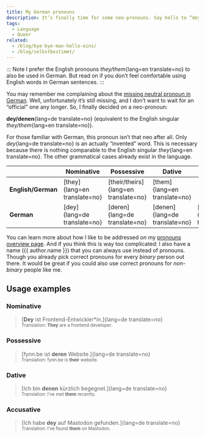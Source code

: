 ```yaml
---
title: My German pronouns
description: It’s finally time for some neo-pronouns. Say hello to “dey/denen”!
tags:
  - Language
  - Queer
related:
  - /blog/bye-bye-man-hello-eins/
  - /blog/selbstbestimmt/
---
```


::: Note
I prefer the English pronouns _they/them_{lang=en translate=no} to also be used in German. But read on if you don’t feel comfortable using English words in German sentences.
:::

You may remember me complaining about the [missing neutral pronoun in German](2021-07-11-missing-neutral-pronoun-german.md). Well, unfortunately it’s still missing, and I don’t want to wait for an “official” one any longer. So, I finally decided on a neo-pronoun:

**dey/denen**{lang=de translate=no} (equivalent to the English singular _they/them_{lang=en translate=no}).

For those familiar with German, this pronoun isn’t that neo after all. Only _dey_{lang=de translate=no} is an actually “invented” word. This is necessary because there is nothing comparable to the English singular _they_{lang=en translate=no}. The other grammatical cases already exist in the language.

|                    | Nominative                   | Possessive                           | Dative                        | Accusative                  |
| ------------------ | ---------------------------- | ------------------------------------ | ----------------------------- | --------------------------- |
| **English/German** | [they]{lang=en translate=no} | [their/theirs]{lang=en translate=no} | [them]{lang=en translate=no}  |                             |
| **German**         | [dey]{lang=de translate=no}  | [deren]{lang=de translate=no}        | [denen]{lang=de translate=no} | [dey]{lang=de translate=no} |

You can learn more about how I like to be addressed on my [pronouns overview page](../pronouns.md). And if you think this is way too complicated: I also have a name ({{ author.name }}) that you can always use instead of pronouns. Though you already pick correct pronouns for every _binary_ person out there. It would be great if you could also use correct pronouns for _non-binary_ people like me.

## Usage examples

### Nominative

> [**Dey** ist Frontend-Entwickler*in.]{lang=de translate=no}\
> <small>Translation: **They** are a frontend developer.</small>

### Possessive

> [fynn.be ist **deren** Website.]{lang=de translate=no}\
> <small>Translation: fynn.be is **their** website.</small>

### Dative

> [Ich bin **denen** kürzlich begegnet.]{lang=de translate=no}\
> <small>Translation: I’ve met **them** recently.</small>

### Accusative

> [Ich habe **dey** auf Mastodon gefunden.]{lang=de translate=no}\
> <small>Translation: I’ve found **them** on Mastodon.</small>
